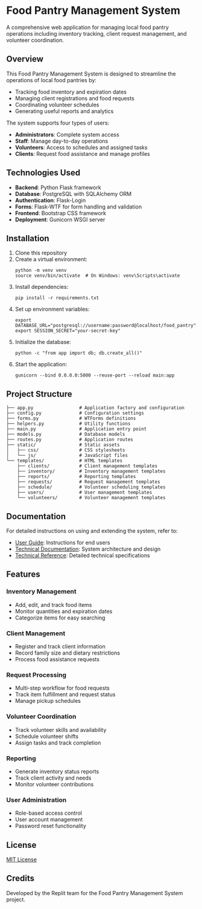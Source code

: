 # Food Pantry Management System

A comprehensive web application for managing local food pantry operations including inventory tracking, client request management, and volunteer coordination.

## Overview

This Food Pantry Management System is designed to streamline the operations of local food pantries by:

- Tracking food inventory and expiration dates
- Managing client registrations and food requests
- Coordinating volunteer schedules
- Generating useful reports and analytics

The system supports four types of users:
- **Administrators**: Complete system access
- **Staff**: Manage day-to-day operations
- **Volunteers**: Access to schedules and assigned tasks
- **Clients**: Request food assistance and manage profiles

## Technologies Used

- **Backend**: Python Flask framework
- **Database**: PostgreSQL with SQLAlchemy ORM
- **Authentication**: Flask-Login
- **Forms**: Flask-WTF for form handling and validation
- **Frontend**: Bootstrap CSS framework
- **Deployment**: Gunicorn WSGI server

## Installation

1. Clone this repository
2. Create a virtual environment:
   ```
   python -m venv venv
   source venv/bin/activate  # On Windows: venv\Scripts\activate
   ```
3. Install dependencies:
   ```
   pip install -r requirements.txt
   ```
4. Set up environment variables:
   ```
   export DATABASE_URL="postgresql://username:password@localhost/food_pantry"
   export SESSION_SECRET="your-secret-key"
   ```
5. Initialize the database:
   ```
   python -c "from app import db; db.create_all()"
   ```
6. Start the application:
   ```
   gunicorn --bind 0.0.0.0:5000 --reuse-port --reload main:app
   ```

## Project Structure

```
├── app.py                 # Application factory and configuration
├── config.py              # Configuration settings
├── forms.py               # WTForms definitions
├── helpers.py             # Utility functions
├── main.py                # Application entry point
├── models.py              # Database models
├── routes.py              # Application routes
├── static/                # Static assets
│   ├── css/               # CSS stylesheets
│   └── js/                # JavaScript files
└── templates/             # HTML templates
    ├── clients/           # Client management templates
    ├── inventory/         # Inventory management templates
    ├── reports/           # Reporting templates
    ├── requests/          # Request management templates
    ├── schedule/          # Volunteer scheduling templates
    ├── users/             # User management templates
    └── volunteers/        # Volunteer management templates
```

## Documentation

For detailed instructions on using and extending the system, refer to:

- [User Guide](./user_guide.md): Instructions for end users
- [Technical Documentation](./documentation.md): System architecture and design
- [Technical Reference](./technical_reference.md): Detailed technical specifications

## Features

### Inventory Management
- Add, edit, and track food items
- Monitor quantities and expiration dates
- Categorize items for easy searching

### Client Management
- Register and track client information
- Record family size and dietary restrictions
- Process food assistance requests

### Request Processing
- Multi-step workflow for food requests
- Track item fulfillment and request status
- Manage pickup schedules

### Volunteer Coordination
- Track volunteer skills and availability
- Schedule volunteer shifts
- Assign tasks and track completion

### Reporting
- Generate inventory status reports
- Track client activity and needs
- Monitor volunteer contributions

### User Administration
- Role-based access control
- User account management
- Password reset functionality

## License

[MIT License](LICENSE)

## Credits

Developed by the Replit team for the Food Pantry Management System project.
